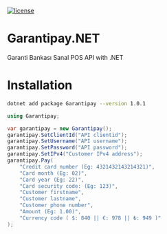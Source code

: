 [![license](https://img.shields.io/:license-mit-blue.svg)](https://github.com/ozgur-soft/Garantipay.NET/blob/master/LICENSE.md)

# Garantipay.NET
Garanti Bankası Sanal POS API with .NET

# Installation
```bash
dotnet add package Garantipay --version 1.0.1
```

```c#
using Garantipay;

var garantipay = new Garantipay();
garantipay.SetClientId("API clientid");
garantipay.SetUsername("API username");
garantipay.SetPassword("API password");
garantipay.SetIPv4("Customer IPv4 address");
garantipay.Pay(
    "Credit card number (Eg: 4321432143214321)",
    "Card month (Eg: 02)",
    "Card year (Eg: 22)",
    "Card security code: (Eg: 123)",
    "Customer firstname",
    "Customer lastname",
    "Customer phone number",
    "Amount (Eg: 1.00)",
    "Currency code ( $: 840 || €: 978 || ₺: 949 )"
);
```
